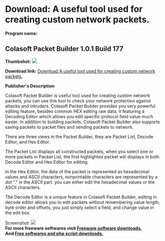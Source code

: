 # Download: A useful tool used for creating custom network packets.

**Program name:**

## Colasoft Packet Builder 1.0.1 Build 177

  
**Thumbshot:** ![](http://www.freewarefiles.com/screenshot/cspacketbldr_md.gif)   
  
**Download link:** [Download A useful tool used for creating custom network packets.](http://freesoftwares.boysofts.com/Colasoft-Packet-Builder-Build_program_24181.html)  
  


**Publisher's Description**  
  


Colasoft Packet Builder is useful tool used for creating custom network packets, you can use this tool to check your network protection against attacks and intruders. Colasoft Packet Builder provides you very powerful editing feature, besides common HEX editing raw data, it featuring a Decoding Editor which allows you edit specific protocol field value much easier. In addition to building packets, Colasoft Packet Builder also supports saving packets to packet files and sending packets to network. 

There are three views in the Packet Builder, they are Packet List, Decode Editor, and Hex Editor.

The Packet List displays all constructed packets, when you select one or more packets in Packet List, the first highlighted packet will displays in both Decode Editor and Hex Editor for editing.

In the Hex Editor, the data of the packet is represented as hexadecimal values and ASCII characters, nonprintable characters are represented by a dot "." in the ASCII part. you can either edit the hexadecimal values or the ASCII characters.

The Decode Editor is a unique feature in Colasoft Packet Builder, editing in decode editor allows you to edit packets without remembering value length, byte order and offsets, you just simply select a field, and change value in the edit box. 

  
  
Screenshot: ![](http://www.freewarefiles.com/screenshot/cspacketbldr.gif)   
**For more freeware softwares visit [Freeware software downloads.](http://freesoftwares.boysofts.com/)**   
**And [Free softwares and php script downloads.](http://www.boysofts.com/)**
